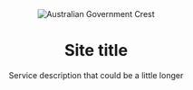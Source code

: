 <header class="au-grid au-header au-header--hero" role="banner">
  <div class="container-fluid">
    <div class="row">
      <div class="col-md-9">
        <div class="au-header__brand">
          <img class="au-header__brand-image" alt="Australian Government Crest" src="/assets/img/header-logo-agov--dark.png">
          <div class="au-header__text">
            <h1 class="au-header__heading">Site title</h1>
            <div class="au-header__subline">
              Service description that could be a little longer
            </div>
          </div>
        </div>
      </div>
      <!-- <div class="col-md-3">Extras</div> -->
    </div>
  </div>
</header>
